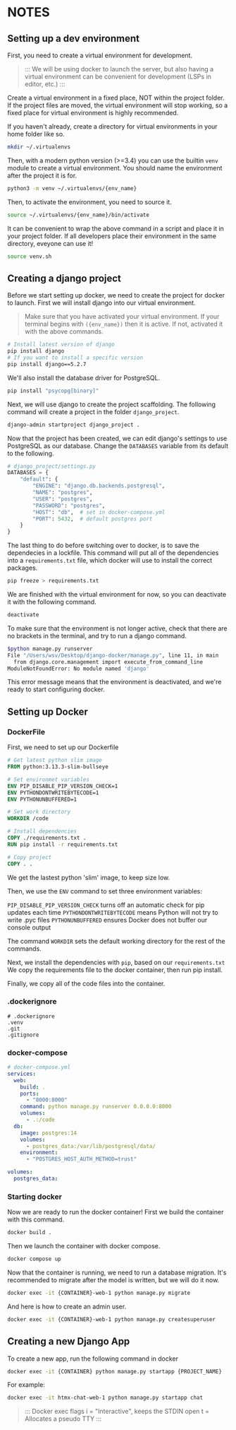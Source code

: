 # NOTES

## Setting up a dev environment

First, you need to create a virtual environment for development.

>:::
We will be using docker to launch the server, but also having a virtual environment can be
convenient for development (LSPs in editor, etc.)
:::

Create a virtual environment in a fixed place, NOT within the project folder.
If the project files are moved, the virtual environment will stop working, so a fixed place for virtual 
environment is highly recommended. 

If you haven't already, create a directory for virtual environments in your home folder like so.
```sh
mkdir ~/.virtualenvs
```

Then, with a modern python version (>=3.4) you can use the builtin `venv` module to create a 
virtual environment. You should name the environment after the project it is for.

```sh
python3 -m venv ~/.virtualenvs/{env_name}
```

Then, to activate the environment, you need to source it.

```sh
source ~/.virtualenvs/{env_name}/bin/activate
```

It can be convenient to wrap the above command in a script and place it in your project folder.
If all developers place their environment in the same directory, eveyone can use it!

```sh
source venv.sh
```


## Creating a django project
Before we start setting up docker, we need to create the project for docker to launch.
First we will install django into our virtual environment.

> Make sure that you have activated your virtual environment. 
If your terminal begins with `({env_name})` then it is active. If not, activated it with the above
commands.

```sh
# Install latest version of django
pip install django
# If you want to install a specific version
pip install django==5.2.7
```

We'll also install the database driver for PostgreSQL.

```sh
pip install "psycopg[binary]"
```

Next, we will use django to create the project scaffolding. The following command will create a project
in the folder `django_project`. 

```sh
django-admin startproject django_project .
```

Now that the project has been created, we can edit django's settings to use PostgreSQL as our database.
Change the `DATABASES` variable from its default to the following.
```py
# django_project/settings.py
DATABASES = {
    "default": {
        "ENGINE": "django.db.backends.postgresql",
        "NAME": "postgres",
        "USER": "postgres",
        "PASSWORD": "postgres",
        "HOST": "db",  # set in docker-compose.yml
        "PORT": 5432,  # default postgres port
    }
}
```

The last thing to do before switching over to docker, is to save the dependecies in a lockfile. 
This command will put all of the dependencies into a `requirements.txt` file, which docker will use to 
install the correct packages.

```sh
pip freeze > requirements.txt
```

We are finished with the virtual environment for now, so you can deactivate it with the following command.
```sh
deactivate
```

To make sure that the environment is not longer active, check that there are no brackets in the terminal, 
and try to run a django command.
```sh
$python manage.py runserver
File "/Users/wsv/Desktop/django-docker/manage.py", line 11, in main
  from django.core.management import execute_from_command_line
ModuleNotFoundError: No module named 'django'
```

This error message means that the environment is deactivated, and we're ready to start configuring docker.


## Setting up Docker

### DockerFile

First, we need to set up our Dockerfile

```dockerfile
# Get latest python slim image
FROM python:3.13.3-slim-bullseye

# Set environmet variables
ENV PIP_DISABLE_PIP_VERSION_CHECK=1
ENV PYTHONDONTWRITEBYTECODE=1
ENV PYTHONUNBUFFERED=1

# Set work directory
WORKDIR /code

# Install dependencies
COPY ./requirements.txt .
RUN pip install -r requirements.txt

# Copy project
COPY . .
```

We get the lastest python 'slim' image, to keep size low.

Then, we use the `ENV` command to set three environment variables:

`PIP_DISABLE_PIP_VERSION_CHECK` turns off an automatic check for pip updates each time
`PYTHONDONTWRITEBYTECODE` means Python will not try to write .pyc files
`PYTHONUNBUFFERED` ensures Docker does not buffer our console output

The command `WORKDIR` sets the default working directory for the rest of the commands.

Next, we install the dependencies with `pip`, based on our `requirements.txt`
We copy the requirements file to the docker container, then run pip install.

Finally, we copy all of the code files into the container.

### .dockerignore
```gitignore
# .dockerignore
.venv
.git
.gitignore
```

### docker-compose
```yaml
# docker-compose.yml
services:
  web:
    build: .
    ports:
      - "8000:8000"
    command: python manage.py runserver 0.0.0.0:8000
    volumes:
      - .:/code 
  db:
    image: postgres:14
    volumes:
      - postgres_data:/var/lib/postgresql/data/
    environment:
      - "POSTGRES_HOST_AUTH_METHOD=trust"

volumes:
  postgres_data:
```

### Starting docker

Now we are ready to run the docker container!
First we build the container with this command.
```sh
docker build .
```

Then we launch the container with docker compose.
```sh
docker compose up
```

Now that the container is running, we need to run a database migration.
It's recommended to migrate after the model is written, but we will do it now.
```sh
docker exec -it {CONTAINER}-web-1 python manage.py migrate
```

And here is how to create an admin user.
```sh
docker exec -it {CONTAINER}-web-1 python manage.py createsuperuser
```

## Creating a new Django App
To create a new app, run the following command in docker

```sh
docker exec -it {CONTAINER} python manage.py startapp {PROJECT_NAME}
```

For example:
```sh
docker exec -it htmx-chat-web-1 python manage.py startapp chat
```

>:::
Docker exec flags
i = "Interactive", keeps the STDIN open
t = Allocates a pseudo TTY
:::


